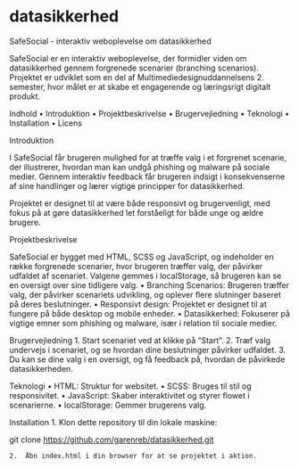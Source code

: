 # datasikkerhed

SafeSocial - interaktiv weboplevelse om datasikkerhed

SafeSocial er en interaktiv weboplevelse, der formidler viden om datasikkerhed gennem forgrenede scenarier (branching scenarios). Projektet er udviklet som en del af Multimediedesignuddannelsens 2. semester, hvor målet er at skabe et engagerende og læringsrigt digitalt produkt.

Indhold
	•	Introduktion
	•	Projektbeskrivelse
	•	Brugervejledning
	•	Teknologi
	•	Installation
	•	Licens

Introduktion

I SafeSocial får brugeren mulighed for at træffe valg i et forgrenet scenarie, der illustrerer, hvordan man kan undgå phishing og malware på sociale medier. Gennem interaktiv feedback får brugeren indsigt i konsekvenserne af sine handlinger og lærer vigtige principper for datasikkerhed.

Projektet er designet til at være både responsivt og brugervenligt, med fokus på at gøre datasikkerhed let forståeligt for både unge og ældre brugere.

Projektbeskrivelse

SafeSocial er bygget med HTML, SCSS og JavaScript, og indeholder en række forgrenede scenarier, hvor brugeren træffer valg, der påvirker udfaldet af scenariet. Valgene gemmes i localStorage, så brugeren kan se en oversigt over sine tidligere valg.
	•	Branching Scenarios: Brugeren træffer valg, der påvirker scenariets udvikling, og oplever flere slutninger baseret på deres beslutninger.
	•	Responsivt design: Projektet er designet til at fungere på både desktop og mobile enheder.
	•	Datasikkerhed: Fokuserer på vigtige emner som phishing og malware, især i relation til sociale medier.

Brugervejledning
	1.	Start scenariet ved at klikke på “Start”.
	2.	Træf valg undervejs i scenariet, og se hvordan dine beslutninger påvirker udfaldet.
	3.	Du kan se dine valg i en oversigt, og få feedback på, hvordan de påvirkede datasikkerheden.

Teknologi
	•	HTML: Struktur for websitet.
	•	SCSS: Bruges til stil og responsivitet.
	•	JavaScript: Skaber interaktivitet og styrer flowet i scenarierne.
	•	localStorage: Gemmer brugerens valg.

Installation
	1.	Klon dette repository til din lokale maskine:

 git clone https://github.com/garenreb/datasikkerhed.git

 	2.	Åbn index.html i din browser for at se projektet i aktion. 
